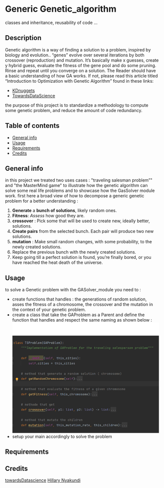 # Generic Genetic_algorithm

classes and inheritance, reusability of code ...

## Description

Genetic algorithm is a way of finding a solution to a problem, inspired by biology and evolution.. “genes” evolve over
several iterations by both crossover (reproduction) and mutation. It’s basically make x guesses, create y hybrid guess,
evaluate the fitness of the gene pool and do some pruning. Rinse and repeat until you converge on a solution. The Reader
should have a basic understanding of how GA works. If not, please read this article titled “Introduction to Optimization
with Genetic Algorithm” found in these links:

* [KDnuggets](https://www.kdnuggets.com/2018/03/introduction-optimization-with-genetic-algorithm.html)
* [TowardsDataScience](https://towardsdatascience.com/introduction-to-optimization-with-genetic-algorithm-2f5001d9964b)

the purpose of this project is to standardize a methodology to compute some genetic problem, and reduce the amount of
code redundancy.

## Table of contents

* [General info](#general-info)
* [Usage](#Usage)
* [Requirements](#Requirements)
* [Credits](#Credits)

## General info

in this project we treated two uses cases : "traveling salesman problem”" and "the MasterMind game" to illustrate how
the genetic algorithm can solve some real life problems and to showcase how the GasSolver module work. first here a
broad view of how to decompose a generic genetic problem for a better understanding :

1. **Generate** a **bunch of solutions**, likely random ones.
2. **Fitness**: *Assess* how good they are.
3. **crossover** : Pick some that will be used to create new, ideally better, solutions.
4. **Create pairs** from the selected bunch. Each pair will produce two new solutions.
5. **mutation** : Make small random changes, with some probability, to the newly created solutions.
6. Replace the previous bunch with the newly created solutions.
7. Keep going till a perfect solution is found, you’re finally bored, or you have reached the heat death of the
   universe.

## Usage

to solve a Genetic problem with the GASolver_module you need to :

* create functions that handles :  the generations of random solution, asses the fitness of a chromosome, the crossover
  and the mutation in the context of your genetic problem.
* create a class that take the GAProblem as a Parent and define the function that handles and respect the same naming as
  shown below :  
  ![alt text](assets/images/img.png)
* setup your main accordingly to solve the problem

## Requirements

## Credits

[towardsDatascience](https://towardsdatascience.com/genetic-algorithm-implementation-in-python-5ab67bb124a6)
[Hillary Nyakundi](https://www.freecodecamp.org/news/how-to-write-a-good-readme-file/)
